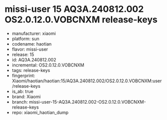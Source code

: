 # missi-user 15 AQ3A.240812.002 OS2.0.12.0.VOBCNXM release-keys
- manufacturer: xiaomi
- platform: sun
- codename: haotian
- flavor: missi-user
- release: 15
- id: AQ3A.240812.002
- incremental: OS2.0.12.0.VOBCNXM
- tags: release-keys
- fingerprint: Xiaomi/haotian/haotian:15/AQ3A.240812.002/OS2.0.12.0.VOBCNXM:user/release-keys
- is_ab: true
- brand: Xiaomi
- branch: missi-user-15-AQ3A.240812.002-OS2.0.12.0.VOBCNXM-release-keys
- repo: xiaomi_haotian_dump
